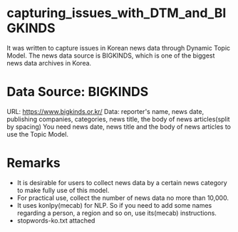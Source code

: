 # capturing_issues_with_DTM_and_BIGKINDS
It was written to capture issues in Korean news data through Dynamic Topic Model. The news data source is BIGKINDS, which is one of the biggest news data archives in Korea.

# Data Source: BIGKINDS
  URL: https://www.bigkinds.or.kr/
  Data: reporter's name, news date, publishing companies, categories, news title, the body of news articles(split by spacing)
  You need news date, news title and the body of news articles to use the Topic Model.

# Remarks
- It is desirable for users to collect news data by a certain news category to make fully use of this model.
- For practical use, collect the number of news data no more than 10,000.
- It uses konlpy(mecab) for NLP. So if you need to add some names regarding a person, a region and so on, use its(mecab) instructions.
- stopwords-ko.txt attached
